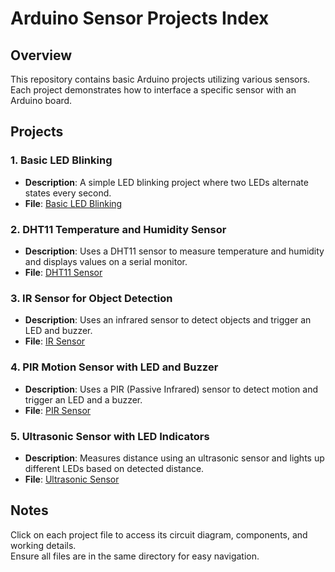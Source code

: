 # Arduino Sensor Projects Index

## Overview  
This repository contains basic Arduino projects utilizing various sensors. Each project demonstrates how to interface a specific sensor with an Arduino board.

## Projects  
### 1. Basic LED Blinking  
- **Description**: A simple LED blinking project where two LEDs alternate states every second.  
- **File**: [Basic LED Blinking](Basics/Basic.md)  

### 2. DHT11 Temperature and Humidity Sensor  
- **Description**: Uses a DHT11 sensor to measure temperature and humidity and displays values on a serial monitor.  
- **File**: [DHT11 Sensor](Temp/Temp.md)
  
### 3. IR Sensor for Object Detection  
- **Description**: Uses an infrared sensor to detect objects and trigger an LED and buzzer.  
- **File**: [IR Sensor](IR/IR.md)

### 4. PIR Motion Sensor with LED and Buzzer  
- **Description**: Uses a PIR (Passive Infrared) sensor to detect motion and trigger an LED and a buzzer.  
- **File**: [PIR Sensor](PIR/PIR.md)  

### 5. Ultrasonic Sensor with LED Indicators  
- **Description**: Measures distance using an ultrasonic sensor and lights up different LEDs based on detected distance.  
- **File**: [Ultrasonic Sensor](UltraSonic/UltraSonic.md)   

## Notes  
Click on each project file to access its circuit diagram, components, and working details.  
Ensure all files are in the same directory for easy navigation.  

